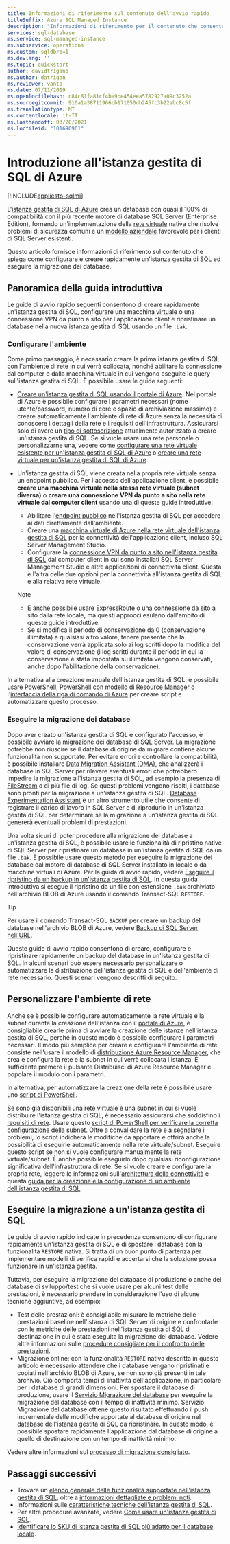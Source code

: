 ```yaml
---
title: Informazioni di riferimento sul contenuto dell'avvio rapido
titleSuffix: Azure SQL Managed Instance
description: "Informazioni di riferimento per il contenuto che consente di iniziare a usare l'istanza gestita di SQL di Azure. "
services: sql-database
ms.service: sql-managed-instance
ms.subservice: operations
ms.custom: sqldbrb=1
ms.devlang: ''
ms.topic: quickstart
author: davidtrigano
ms.author: datrigan
ms.reviewer: vanto
ms.date: 07/11/2019
ms.openlocfilehash: c84c81fa81cf4ba9be454eea5782927a09c3252a
ms.sourcegitcommit: 910a1a38711966cb171050db245fc3b22abc8c5f
ms.translationtype: MT
ms.contentlocale: it-IT
ms.lasthandoff: 03/20/2021
ms.locfileid: "101690961"
---
```

# <a name="getting-started-with-azure-sql-managed-instance"></a>Introduzione all'istanza gestita di SQL di Azure
[!INCLUDE[appliesto-sqlmi](../includes/appliesto-sqlmi.md)]

L'[istanza gestita di SQL di Azure](sql-managed-instance-paas-overview.md) crea un database con quasi il 100% di compatibilità con il più recente motore di database SQL Server (Enterprise Edition), fornendo un'implementazione della [rete virtuale](../../virtual-network/virtual-networks-overview.md) nativa che risolve problemi di sicurezza comuni e un [modello aziendale](https://azure.microsoft.com/pricing/details/sql-database/) favorevole per i clienti di SQL Server esistenti.

Questo articolo fornisce informazioni di riferimento sul contenuto che spiega come configurare e creare rapidamente un'istanza gestita di SQL ed eseguire la migrazione dei database.

## <a name="quickstart-overview"></a>Panoramica della guida introduttiva

Le guide di avvio rapido seguenti consentono di creare rapidamente un'istanza gestita di SQL, configurare una macchina virtuale o una connessione VPN da punto a sito per l'applicazione client e ripristinare un database nella nuova istanza gestita di SQL usando un file `.bak`.

### <a name="configure-environment"></a>Configurare l'ambiente

Come primo passaggio, è necessario creare la prima istanza gestita di SQL con l'ambiente di rete in cui verrà collocata, nonché abilitare la connessione dal computer o dalla macchina virtuale in cui vengono eseguite le query sull'istanza gestita di SQL. È possibile usare le guide seguenti:

- [Creare un'istanza gestita di SQL usando il portale di Azure](instance-create-quickstart.md). Nel portale di Azure è possibile configurare i parametri necessari (nome utente/password, numero di core e spazio di archiviazione massimo) e creare automaticamente l'ambiente di rete di Azure senza la necessità di conoscere i dettagli della rete e i requisiti dell'infrastruttura. Assicurarsi solo di avere un [tipo di sottoscrizione](resource-limits.md#supported-subscription-types) attualmente autorizzato a creare un'istanza gestita di SQL. Se si vuole usare una rete personale o personalizzarne una, vedere come [configurare una rete virtuale esistente per un'istanza gestita di SQL di Azure](vnet-existing-add-subnet.md) o [creare una rete virtuale per un'istanza gestita di SQL di Azure](virtual-network-subnet-create-arm-template.md).
- Un'istanza gestita di SQL viene creata nella propria rete virtuale senza un endpoint pubblico. Per l'accesso dell'applicazione client, è possibile **creare una macchina virtuale nella stessa rete virtuale (subnet diversa)** o **creare una connessione VPN da punto a sito nella rete virtuale dal computer client** usando una di queste guide introduttive:
  - Abilitare l'[endpoint pubblico](public-endpoint-configure.md) nell'istanza gestita di SQL per accedere ai dati direttamente dall'ambiente.
  - Creare una [macchina virtuale di Azure nella rete virtuale dell'istanza gestita di SQL](connect-vm-instance-configure.md) per la connettività dell'applicazione client, incluso SQL Server Management Studio.
  - Configurare la [connessione VPN da punto a sito nell'istanza gestita di SQL](point-to-site-p2s-configure.md) dal computer client in cui sono installati SQL Server Management Studio e altre applicazioni di connettività client. Questa è l'altra delle due opzioni per la connettività all'istanza gestita di SQL e alla relativa rete virtuale.

  > [!NOTE]
  > - È anche possibile usare ExpressRoute o una connessione da sito a sito dalla rete locale, ma questi approcci esulano dall'ambito di queste guide introduttive.
  > - Se si modifica il periodo di conservazione da 0 (conservazione illimitata) a qualsiasi altro valore, tenere presente che la conservazione verrà applicata solo ai log scritti dopo la modifica del valore di conservazione (i log scritti durante il periodo in cui la conservazione è stata impostata su illimitata vengono conservati, anche dopo l'abilitazione della conservazione).

In alternativa alla creazione manuale dell'istanza gestita di SQL, è possibile usare [PowerShell](scripts/create-configure-managed-instance-powershell.md), [PowerShell con modello di Resource Manager](./create-template-quickstart.md) o l'[interfaccia della riga di comando di Azure](/cli/azure/sql/mi#az-sql-mi-create) per creare script e automatizzare questo processo.

### <a name="migrate-your-databases"></a>Eseguire la migrazione dei database

Dopo aver creato un'istanza gestita di SQL e configurato l'accesso, è possibile avviare la migrazione dei database di SQL Server. La migrazione potrebbe non riuscire se il database di origine da migrare contiene alcune funzionalità non supportate. Per evitare errori e controllare la compatibilità, è possibile installare [Data Migration Assistant (DMA)](https://www.microsoft.com/download/details.aspx?id=53595), che analizzerà i database in SQL Server per rilevare eventuali errori che potrebbero impedire la migrazione all'istanza gestita di SQL, ad esempio la presenza di [FileStream](/sql/relational-databases/blob/filestream-sql-server) o di più file di log. Se questi problemi vengono risolti, i database sono pronti per la migrazione a un'istanza gestita di SQL. [Database Experimentation Assistant](/sql/dea/database-experimentation-assistant-overview) è un altro strumento utile che consente di registrare il carico di lavoro in SQL Server e di riprodurlo in un'istanza gestita di SQL per determinare se la migrazione a un'istanza gestita di SQL genererà eventuali problemi di prestazioni.

Una volta sicuri di poter procedere alla migrazione del database a un'istanza gestita di SQL, è possibile usare le funzionalità di ripristino native di SQL Server per ripristinare un database in un'istanza gestita di SQL da un file `.bak`. È possibile usare questo metodo per eseguire la migrazione dei database dal motore di database di SQL Server installato in locale o da macchine virtuali di Azure. Per la guida di avvio rapido, vedere [Eseguire il ripristino da un backup in un'istanza gestita di SQL](restore-sample-database-quickstart.md). In questa guida introduttiva si esegue il ripristino da un file con estensione `.bak` archiviato nell'archivio BLOB di Azure usando il comando Transact-SQL `RESTORE`.

> [!TIP]
> Per usare il comando Transact-SQL `BACKUP` per creare un backup del database nell'archivio BLOB di Azure, vedere [Backup di SQL Server nell'URL](/sql/relational-databases/backup-restore/sql-server-backup-to-url).

Queste guide di avvio rapido consentono di creare, configurare e ripristinare rapidamente un backup del database in un'istanza gestita di SQL. In alcuni scenari può essere necessario personalizzare o automatizzare la distribuzione dell'istanza gestita di SQL e dell'ambiente di rete necessario. Questi scenari vengono descritti di seguito.

## <a name="customize-network-environment"></a>Personalizzare l'ambiente di rete

Anche se è possibile configurare automaticamente la rete virtuale e la subnet durante la creazione dell'istanza con il [portale di Azure](instance-create-quickstart.md), è consigliabile crearle prima di avviare la creazione delle istanze nell'istanza gestita di SQL, perché in questo modo è possibile configurare i parametri necessari. Il modo più semplice per creare e configurare l'ambiente di rete consiste nell'usare il modello di [distribuzione Azure Resource Manager](virtual-network-subnet-create-arm-template.md), che crea e configura la rete e la subnet in cui verrà collocata l'istanza. È sufficiente premere il pulsante Distribuisci di Azure Resource Manager e popolare il modulo con i parametri.

In alternativa, per automatizzare la creazione della rete è possibile usare uno [script di PowerShell](https://www.powershellmagazine.com/2018/07/23/configuring-azure-environment-to-set-up-azure-sql-database-managed-instance-preview/).

Se sono già disponibili una rete virtuale e una subnet in cui si vuole distribuire l'istanza gestita di SQL, è necessario assicurarsi che soddisfino i [requisiti di rete](connectivity-architecture-overview.md#network-requirements). Usare questo [script di PowerShell per verificare la corretta configurazione della subnet](vnet-existing-add-subnet.md). Oltre a convalidare la rete e a segnalare i problemi, lo script indicherà le modifiche da apportare e offrirà anche la possibilità di eseguirle automaticamente nella rete virtuale/subnet. Eseguire questo script se non si vuole configurare manualmente la rete virtuale/subnet. È anche possibile eseguirlo dopo qualsiasi riconfigurazione significativa dell'infrastruttura di rete. Se si vuole creare e configurare la propria rete, leggere le informazioni sull'[architettura della connettività](connectivity-architecture-overview.md) e questa [guida per la creazione e la configurazione di un ambiente dell'istanza gestita di SQL](https://medium.com/azure-sqldb-managed-instance/the-ultimate-guide-for-creating-and-configuring-azure-sql-managed-instance-environment-91ff58c0be01).

## <a name="migrate-to-a-sql-managed-instance"></a>Eseguire la migrazione a un'istanza gestita di SQL

Le guide di avvio rapido indicate in precedenza consentono di configurare rapidamente un'istanza gestita di SQL e di spostare i database con la funzionalità `RESTORE` nativa. Si tratta di un buon punto di partenza per implementare modelli di verifica rapidi e accertarsi che la soluzione possa funzionare in un'istanza gestita.

Tuttavia, per eseguire la migrazione del database di produzione o anche dei database di sviluppo/test che si vuole usare per alcuni test delle prestazioni, è necessario prendere in considerazione l'uso di alcune tecniche aggiuntive, ad esempio:

- Test delle prestazioni: è consigliabile misurare le metriche delle prestazioni baseline nell'istanza di SQL Server di origine e confrontarle con le metriche delle prestazioni nell'istanza gestita di SQL di destinazione in cui è stata eseguita la migrazione del database. Vedere altre informazioni sulle [procedure consigliate per il confronto delle prestazioni](https://techcommunity.microsoft.com/t5/Azure-SQL-Database/The-best-practices-for-performance-comparison-between-Azure-SQL/ba-p/683210).
- Migrazione online: con la funzionalità `RESTORE` nativa descritta in questo articolo è necessario attendere che i database vengano ripristinati e copiati nell'archivio BLOB di Azure, se non sono già presenti in tale archivio. Ciò comporta tempi di inattività dell'applicazione, in particolare per i database di grandi dimensioni. Per spostare il database di produzione, usare il [Servizio Migrazione del database](../../dms/tutorial-sql-server-to-managed-instance.md?toc=%2fazure%2fsql-database%2ftoc.json) per eseguire la migrazione del database con il tempo di inattività minimo. Servizio Migrazione del database ottiene questo risultato effettuando il push incrementale delle modifiche apportate al database di origine nel database dell'istanza gestita di SQL da ripristinare. In questo modo, è possibile spostare rapidamente l'applicazione dal database di origine a quello di destinazione con un tempo di inattività minimo.

Vedere altre informazioni sul [processo di migrazione consigliato](migrate-to-instance-from-sql-server.md).

## <a name="next-steps"></a>Passaggi successivi

- Trovare un [elenco generale delle funzionalità supportate nell'istanza gestita di SQL](../database/features-comparison.md), oltre a [informazioni dettagliate e problemi noti](transact-sql-tsql-differences-sql-server.md).
- Informazioni sulle [caratteristiche tecniche dell'istanza gestita di SQL](resource-limits.md#service-tier-characteristics).
- Per altre procedure avanzate, vedere [Come usare un'istanza gestita di SQL](how-to-content-reference-guide.md).
- [Identificare lo SKU di istanza gestita di SQL più adatto per il database locale](/sql/dma/dma-sku-recommend-sql-db/).
